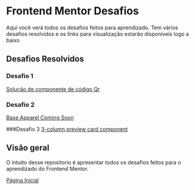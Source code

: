 # Frontend Mentor Desafios

Aqui você verá todos os desafios feitos para aprendizado. Tem vários desafios resolvidos e os links para visualização estarão disponíveis logo a baixo 

## Desafios Resolvidos

### Desafio 1
[Solução de componente de código Qr](https://github.com/Outercrescent3/Site-Desafio-qr-code)
### Desafio 2
[Base Apparel Coming Soon](https://outercrescent3.github.io/Frontend_Mentor-Desafios/Desafios/base-apparel-coming-soon-master/index.html)

###Desafio 3
[3-column preview card component]()

## Visão geral

O intuito desse repositorio é apresentar todos os desafios feitos para o aprendizado do Frontend Mentor.

[Página Inicial](https://outercrescent3.github.io/Frontend_Mentor-Desafios/)


 
